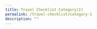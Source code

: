 ```yaml
---
title: Travel Checklist Category(I)
permalink: /travel-checklist/category-1
description: ""
---
```

